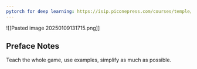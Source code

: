 ```yaml
---
pytorch for deep learning: https://isip.piconepress.com/courses/temple/ece_4822/resources/books/Deep-Learning-with-PyTorch.pdf
---
```

![[Pasted image 20250109131715.png]]

## Preface Notes

Teach the whole game, use examples, simplify as much as possible.